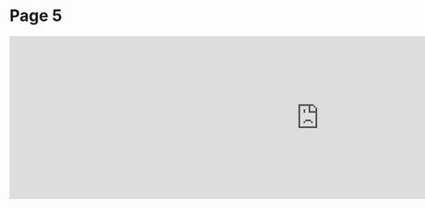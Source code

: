 <h1>Page 5</h1>
<iframe src="https://h5p.org/h5p/embed/356442" width="1090" height="287" frameborder="0" allowfullscreen="allowfullscreen"></iframe><script src="https://h5p.org/sites/all/modules/h5p/library/js/h5p-resizer.js" charset="UTF-8"></script>
